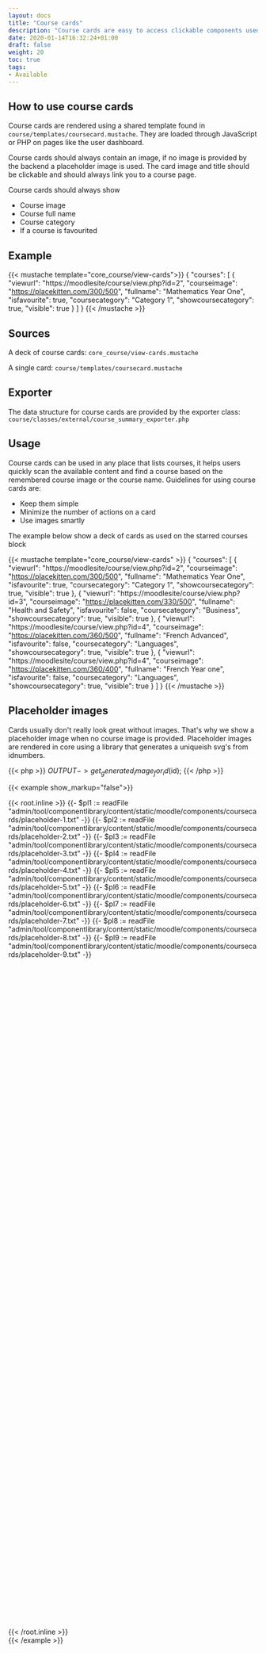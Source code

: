 ```yaml
---
layout: docs
title: "Course cards"
description: "Course cards are easy to access clickable components used in collections to navigate to the course home page."
date: 2020-01-14T16:32:24+01:00
draft: false
weight: 20
toc: true
tags:
- Available
---
```


## How to use course cards

Course cards are rendered using a shared template found in `course/templates/coursecard.mustache`. They are loaded through JavaScript or PHP on pages like the user dashboard.

Course cards should always contain an image, if no image is provided by the backend a placeholder image is used. The card image and title should be clickable and should always link you to a course page.

Course cards should always show

* Course image
* Course full name
* Course category
* If a course is favourited

## Example

{{< mustache template="core_course/view-cards">}}
{
    "courses": [
        {
            "viewurl": "https://moodlesite/course/view.php?id=2",
            "courseimage": "https://placekitten.com/300/500",
            "fullname": "Mathematics Year One",
            "isfavourite": true,
            "coursecategory": "Category 1",
            "showcoursecategory": true,
            "visible": true
        }
    ]
}
{{< /mustache >}}

## Sources

A deck of course cards:
`core_course/view-cards.mustache`

A single card:
`course/templates/coursecard.mustache`

## Exporter
The data structure for course cards are provided by the exporter class:
`course/classes/external/course_summary_exporter.php`

## Usage

Course cards can be used in any place that lists courses, it helps users quickly scan the available content and find a course based on the remembered course image or the course name. Guidelines for using course cards are:

* Keep them simple
* Minimize the number of actions on a card
* Use images smartly

The example below show a deck of cards as used on the starred courses block

{{< mustache template="core_course/view-cards" >}}
{
    "courses": [
        {
            "viewurl": "https://moodlesite/course/view.php?id=2",
            "courseimage": "https://placekitten.com/300/500",
            "fullname": "Mathematics Year One",
            "isfavourite": true,
            "coursecategory": "Category 1",
            "showcoursecategory": true,
            "visible": true
        },
        {
            "viewurl": "https://moodlesite/course/view.php?id=3",
            "courseimage": "https://placekitten.com/330/500",
            "fullname": "Health and Safety",
            "isfavourite": false,
            "coursecategory": "Business",
            "showcoursecategory": true,
            "visible": true
        },
        {
            "viewurl": "https://moodlesite/course/view.php?id=4",
            "courseimage": "https://placekitten.com/360/500",
            "fullname": "French Advanced",
            "isfavourite": false,
            "coursecategory": "Languages",
            "showcoursecategory": true,
            "visible": true
        },
        {
            "viewurl": "https://moodlesite/course/view.php?id=4",
            "courseimage": "https://placekitten.com/360/400",
            "fullname": "French Year one",
            "isfavourite": false,
            "coursecategory": "Languages",
            "showcoursecategory": true,
            "visible": true
        }
    ]
}
{{< /mustache >}}


## Placeholder images

Cards usually don't really look great without images. That's why we show a placeholder image when no course image is provided. Placeholder images are rendered in core using a library that generates a uniqueish svg's from idnumbers.

{{< php >}}
    $OUTPUT->get_generated_image_for_id($id);
{{< /php >}}

{{< example show_markup="false">}}
<div class="card-deck">
{{< root.inline >}}
{{- $pl1 := readFile "admin/tool/componentlibrary/content/static/moodle/components/coursecards/placeholder-1.txt" -}}
{{- $pl2 := readFile "admin/tool/componentlibrary/content/static/moodle/components/coursecards/placeholder-2.txt" -}}
{{- $pl3 := readFile "admin/tool/componentlibrary/content/static/moodle/components/coursecards/placeholder-3.txt" -}}
{{- $pl4 := readFile "admin/tool/componentlibrary/content/static/moodle/components/coursecards/placeholder-4.txt" -}}
{{- $pl5 := readFile "admin/tool/componentlibrary/content/static/moodle/components/coursecards/placeholder-5.txt" -}}
{{- $pl6 := readFile "admin/tool/componentlibrary/content/static/moodle/components/coursecards/placeholder-6.txt" -}}
{{- $pl7 := readFile "admin/tool/componentlibrary/content/static/moodle/components/coursecards/placeholder-7.txt" -}}
{{- $pl8 := readFile "admin/tool/componentlibrary/content/static/moodle/components/coursecards/placeholder-8.txt" -}}
{{- $pl9 := readFile "admin/tool/componentlibrary/content/static/moodle/components/coursecards/placeholder-9.txt" -}}

  <div class="card mb-2 justify-content-center align-items-center d-flex text-center" style="flex: 0 0 20%; height: 150px; background-image: url('{{- $pl1 -}}')">
  </div>
    <div class="card mb-2 justify-content-center align-items-center d-flex text-center" style="flex: 0 0 20%; height: 150px; background-image: url('{{- $pl2 -}}')">
  </div>
    <div class="card mb-2 justify-content-center align-items-center d-flex text-center" style="flex: 0 0 20%; height: 150px; background-image: url('{{- $pl3 -}}')">
  </div>
    <div class="card mb-2 justify-content-center align-items-center d-flex text-center" style="flex: 0 0 20%; height: 150px; background-image: url('{{- $pl4 -}}')">
  </div>
    <div class="card mb-2 justify-content-center align-items-center d-flex text-center" style="flex: 0 0 20%; height: 150px; background-image: url('{{- $pl5 -}}')">
  </div>
    <div class="card mb-2 justify-content-center align-items-center d-flex text-center" style="flex: 0 0 20%; height: 150px; background-image: url('{{- $pl6 -}}')">
  </div>
    <div class="card mb-2 justify-content-center align-items-center d-flex text-center" style="flex: 0 0 20%; height: 150px; background-image: url('{{- $pl7 -}}')">
  </div>
    <div class="card mb-2 justify-content-center align-items-center d-flex text-center" style="flex: 0 0 20%; height: 150px; background-image: url('{{- $pl8 -}}')">
  </div>
    <div class="card mb-2 justify-content-center align-items-center d-flex text-center" style="flex: 0 0 20%; height: 150px; background-image: url('{{- $pl9 -}}')">
  </div>
{{< /root.inline >}}
</div>
{{< /example >}}
